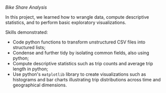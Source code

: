 *Bike Share Analysis*

In this project, we learned how to wrangle data, compute descriptive statistics, and to perform basic exploratory visualizations.

Skills demonstrated:
- Code python functions to transform unstructured CSV files into structured lists;
- Condense and further tidy by isolating common fields, also using python;
- Compute descriptive statistics such as trip counts and average trip length in python;
- Use python's `matplotlib` library to create visualizations such as histograms and bar charts illustrating trip distributions across time and geographical dimensions.
